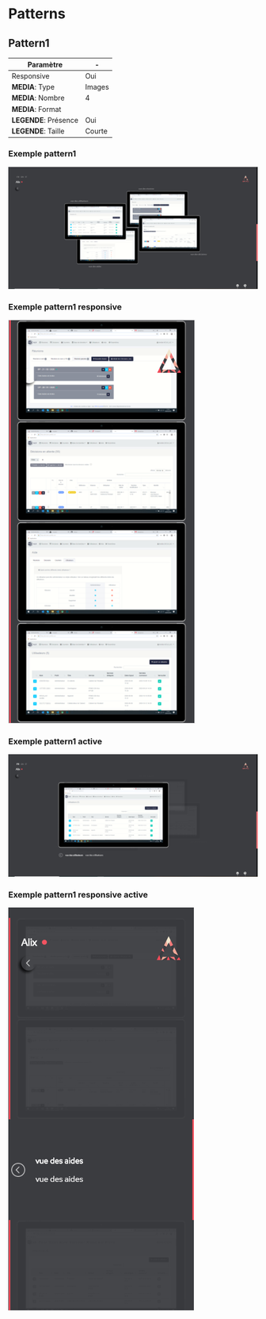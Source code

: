 # Patterns

## Pattern1

| Paramètre                | -         |
| --------                 | --------  |
| Responsive               | Oui       |
| **MEDIA**: Type          | Images    |
| **MEDIA**: Nombre        | 4         |
| **MEDIA**: Format        |           |
| **LEGENDE**: Présence    | Oui       |
| **LEGENDE**: Taille      | Courte    |

### Exemple pattern1

![pattern1 responsive](/src/ressources/images/patterns/pattern1/pattern1.png)

### Exemple pattern1 responsive

![pattern1 responsive](/src/ressources/images/patterns/pattern1/pattern1-responsive.png)

### Exemple pattern1 active

![pattern1 active](/src/ressources/images/patterns/pattern1/pattern1-active.png)

### Exemple pattern1 responsive active

![pattern1 responsive active](/src/ressources/images/patterns/pattern1/pattern1-responsive-active.png)
